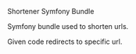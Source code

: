 Shortener Symfony Bundle

Symfony bundle used to shorten urls.

Given code redirects to specific url.